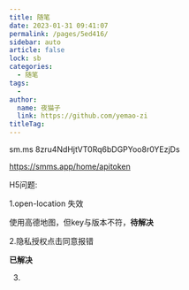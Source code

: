 ```yaml
---
title: 随笔
date: 2023-01-31 09:41:07
permalink: /pages/5ed416/
sidebar: auto
article: false
lock: sb
categories:
  - 随笔
tags:
  - 
author: 
  name: 夜猫子
  link: https://github.com/yemao-zi
titleTag: 
---
```


sm.ms 8zru4NdHjtVT0Rq6bDGPYoo8r0YEzjDs

https://smms.app/home/apitoken

H5问题:

1.open-location 失效

使用高德地图，但key与版本不符，**待解决**

2.隐私授权点击同意报错

**已解决**

3.



